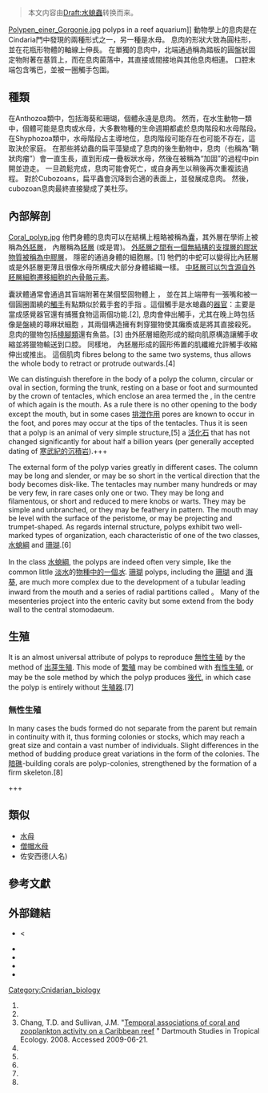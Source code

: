 > 本文内容由[Draft:水螅蟲](https://zh.wikipedia.org/wiki/Draft:水螅蟲)转换而来。


[Polypen_einer_Gorgonie.jpg](https://zh.wikipedia.org/wiki/File:Polypen_einer_Gorgonie.jpg "fig:Polypen_einer_Gorgonie.jpg") polyps in a reef aquarium\]\] 動物學上的息肉是在Cindaria門中發現的兩種形式之一，另一種是水母。 息肉的形狀大致為圓柱形，並在花瓶形物體的軸線上伸長。 在單獨的息肉中，北端通過稱為踏板的圓盤狀固定物附著在基質上，而在息肉菌落中，其直接或間接地與其他息肉相連。 口腔末端包含嘴巴，並被一圈觸手包圍。

## 種類

在Anthozoa類中，包括海葵和珊瑚，個體永遠是息肉。 然而，在水生動物一類中，個體可能是息肉或水母，大多數物種的生命週期都處於息肉階段和水母階段。 在Shyphozoa類中，水母階段占主導地位，息肉階段可能存在也可能不存在，這取決於家庭。 在那些將幼蟲的扁平藻變成了息肉的後生動物中，息肉（也稱為“鞘狀肉瘤”）會一直生長，直到形成一疊板狀水母，然後在被稱為“加固”的過程中pin開並遊走。 一旦疏鬆完成，息肉可能會死亡，或自身再生以稍後再次重複該過程。 對於Cubozoans，扁平蟲會沉降到合適的表面上，並發展成息肉。 然後，cubozoan息肉最終直接變成了美杜莎。

## 內部解剖

[Coral_polyp.jpg](https://zh.wikipedia.org/wiki/File:Coral_polyp.jpg "fig:Coral_polyp.jpg") 他們身體的息肉可以在結構上粗略被稱為[囊](https://zh.wikipedia.org/wiki/wikt:sac "wikilink")，其外層在學術上被稱為[外胚層](https://zh.wikipedia.org/wiki/外胚层 "wikilink")， 內層稱為[胚層](../Page/胚层.md "wikilink") (或是胃)。 [外胚層之間有一個無結構的支撐層的膠狀物質被稱為](https://zh.wikipedia.org/wiki/外胚层 "wikilink")[中膠層](../Page/中胶层.md "wikilink")， 隱密的通過身體的細胞層。\[1\] 牠們的中蛇可以變得比內胚層或是外胚層更薄且很像水母所構成大部分身體組織一樣。 [中胚層可以包含源自](https://zh.wikipedia.org/wiki/中胚層 "wikilink")[外胚層細胞遷移細胞的](https://zh.wikipedia.org/wiki/外胚层 "wikilink")[內骨骼元素](https://zh.wikipedia.org/wiki/內骨骼 "wikilink")。

囊狀體通常會通過其盲端附著在某個堅固物體上 ， 並在其上端帶有一張嘴和被一個圓圈圍繞的[觸手](../Page/觸手.md "wikilink")有點類似於戴手套的手指 。這個觸手是水螅蟲的[器官](../Page/器官.md "wikilink")：主要是當成感覺器官還有捕獲食物這兩個功能.\[2\], 息肉會伸出觸手，尤其在晚上時包括像是盤繞的蕁麻狀細胞 ，其兩個構造擁有刺穿獵物使其癱瘓或是將其直接殺死。 息肉的獵物包括[橈腳類](../Page/橈腳類.md "wikilink")還有魚苗。\[3\] 由外胚層細胞形成的縱向肌原構造讓觸手收縮並將獵物輸送到口腔。 同樣地， 內胚層形成的圓形佈置的肌纖維允許觸手收縮伸出或推出。 這個肌肉 fibres belong to the same two systems, thus allows the whole body to retract or protrude outwards.\[4\]

We can distinguish therefore in the body of a polyp the column, circular or oval in section, forming the trunk, resting on a base or foot and surmounted by the crown of tentacles, which enclose an area termed the , in the centre of which again is the mouth. As a rule there is no other opening to the body except the mouth, but in some cases [排泄作用](../Page/排泄作用.md "wikilink") pores are known to occur in the foot, and pores may occur at the tips of the tentacles. Thus it is seen that a polyp is an animal of very simple structure,\[5\] a [活化石](../Page/活化石.md "wikilink") that has not changed significantly for about half a billion years (per generally accepted dating of [寒武紀的](../Page/寒武纪.md "wikilink")[沉積岩](../Page/沉积岩.md "wikilink")).+++

The external form of the polyp varies greatly in different cases. The column may be long and slender, or may be so short in the vertical direction that the body becomes disk-like. The tentacles may number many hundreds or may be very few, in rare cases only one or two. They may be long and filamentous, or short and reduced to mere knobs or warts. They may be simple and unbranched, or they may be feathery in pattern. The mouth may be level with the surface of the peristome, or may be projecting and trumpet-shaped. As regards internal structure, polyps exhibit two well-marked types of organization, each characteristic of one of the two classes, [水螅綱](../Page/水螅纲.md "wikilink") and [珊瑚](https://zh.wikipedia.org/wiki/Coral "wikilink").\[6\]

In the class [水螅綱](../Page/水螅纲.md "wikilink"), the polyps are indeed often very simple, like the common little [淡水](../Page/淡水.md "wikilink")的[物種中的](../Page/物种.md "wikilink")[一個](../Page/属.md "wikilink")*[水](../Page/水螅屬.md "wikilink")*. [珊瑚](https://zh.wikipedia.org/wiki/Coral "wikilink") polyps, including the [珊瑚](../Page/珊瑚.md "wikilink") and [海葵](../Page/海葵.md "wikilink"), are much more complex due to the development of a tubular  leading inward from the mouth and a series of radial partitions called 。 Many of the mesenteries project into the enteric cavity but some extend from the body wall to the central stomodaeum.

## 生殖

It is an almost universal attribute of polyps to reproduce [無性生殖](../Page/无性生殖.md "wikilink") by the method of [出芽生殖](https://zh.wikipedia.org/wiki/出芽生殖 "wikilink"). This mode of [繁殖](../Page/繁殖.md "wikilink") may be combined with [有性生殖](../Page/有性生殖.md "wikilink"), or may be the sole method by which the polyp produces [後代](https://zh.wikipedia.org/wiki/后代 "wikilink"), in which case the polyp is entirely without [生殖器](../Page/生殖器.md "wikilink").\[7\]

### 無性生殖

In many cases the buds formed do not separate from the parent but remain in continuity with it, thus forming colonies or stocks, which may reach a great size and contain a vast number of individuals. Slight differences in the method of budding produce great variations in the form of the colonies. The [暗礁](https://zh.wikipedia.org/wiki/暗礁 "wikilink")-building corals are polyp-colonies, strengthened by the formation of a firm skeleton.\[8\]

\+++

## 類似

  - [水母](../Page/水母.md "wikilink")
  - [僧帽水母](../Page/僧帽水母.md "wikilink")
  - 佐安西德(人名)

## 參考文獻

## 外部鏈結

  - \<

  -
  -
  -
  -
[Category:Cnidarian_biology](https://zh.wikipedia.org/wiki/Category:Cnidarian_biology "wikilink")

1.
2.
3.  Chang, T.D. and Sullivan, J.M. "[Temporal associations of coral and zooplankton activity on a Caribbean reef](http://www.dartmouth.edu/~biofsp/pdf08/133_SIFP1_ACCEPTED_coral_zoops.pdf) " Dartmouth Studies in Tropical Ecology. 2008. Accessed 2009-06-21.
4.
5.
6.
7.
8.